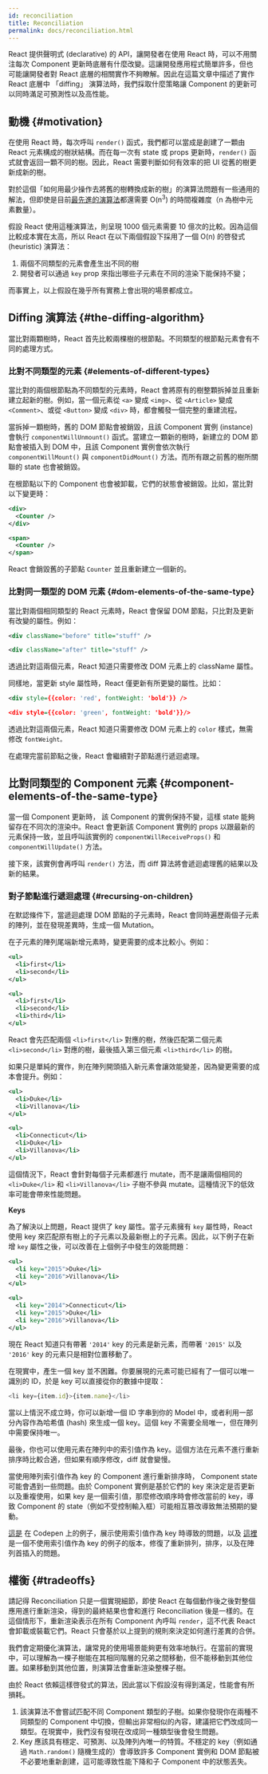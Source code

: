 ```yaml
---
id: reconciliation
title: Reconciliation
permalink: docs/reconciliation.html
---
```


React 提供聲明式 (declarative) 的 API，讓開發者在使用 React 時，可以不用關注每次 Component 更新時底層有什麼改變。這讓開發應用程式簡單許多，但也可能讓開發者對 React 底層的相關實作不夠瞭解。因此在這篇文章中描述了實作 React 底層中 「diffing」 演算法時，我們採取什麼策略讓 Component 的更新可以同時滿足可預測性以及高性能。

## 動機 {#motivation}

在使用 React 時，每次呼叫 `render()` 函式，我們都可以當成是創建了一顆由 React 元素構成的樹狀結構。而在每一次有 state 或 props 更新時，`render()` 函式就會返回一顆不同的樹。因此，React 需要判斷如何有效率的把 UI 從舊的樹更新成新的樹。

對於這個「如何用最少操作去將舊的樹轉換成新的樹」的演算法問題有一些通用的解法，但即使是目前[最先進的演算法](<(https://grfia.dlsi.ua.es/ml/algorithms/references/editsurvey_bille.pdf)>)都還需要 O(n<sup>3</sup>) 的時間複雜度（n 為樹中元素數量）。

假設 React 使用這種演算法，則呈現 1000 個元素需要 10 億次的比較。因為這個比較成本實在太高，所以 React 在以下兩個假設下採用了一個 O(n) 的啓發式 (heuristic) 演算法：

1. 兩個不同類型的元素會產生出不同的樹
2. 開發者可以通過 `key` prop 來指出哪些子元素在不同的渲染下能保持不變；

而事實上，以上假設在幾乎所有實務上會出現的場景都成立。

## Diffing 演算法 {#the-diffing-algorithm}

當比對兩顆樹時，React 首先比較兩棵樹的根節點。不同類型的根節點元素會有不同的處理方式。

### 比對不同類型的元素 {#elements-of-different-types}

當比對的兩個根節點為不同類型的元素時，React 會將原有的樹整顆拆掉並且重新建立起新的樹。例如，當一個元素從 `<a>` 變成 `<img>`、從 `<Article>` 變成 `<Comment>`、或從 `<Button>` 變成 `<div>` 時，都會觸發一個完整的重建流程。

當拆掉一顆樹時，舊的 DOM 節點會被銷毀，且該 Component 實例 (instance) 會執行 `componentWillUnmount()` 函式。當建立一顆新的樹時，新建立的 DOM 節點會被插入到 DOM 中，且該 Component 實例會依次執行 `componentWillMount()` 與 `componentDidMount()` 方法。而所有跟之前舊的樹所關聯的 state 也會被銷毀。

在根節點以下的 Component 也會被卸載，它們的狀態會被銷毀。比如，當比對以下變更時：

```xml
<div>
  <Counter />
</div>

<span>
  <Counter />
</span>
```

React 會銷毀舊的子節點 `Counter` 並且重新建立一個新的。

### 比對同一類型的 DOM 元素 {#dom-elements-of-the-same-type}

當比對兩個相同類型的 React 元素時，React 會保留 DOM 節點，只比對及更新有改變的屬性。例如：

```xml
<div className="before" title="stuff" />

<div className="after" title="stuff" />
```

透過比對這兩個元素，React 知道只需要修改 DOM 元素上的 className 屬性。

同樣地，當更新 style 屬性時，React 僅更新有所更變的屬性。比如：

```xml
<div style={{color: 'red', fontWeight: 'bold'}} />

<div style={{color: 'green', fontWeight: 'bold'}}/>
```

透過比對這兩個元素，React 知道只需要修改 DOM 元素上的 `color` 樣式，無需修改 `fontWeight。`

在處理完當前節點之後，React 會繼續對子節點進行遞迴處理。

## 比對同類型的 Component 元素 {#component-elements-of-the-same-type}

當一個 Component 更新時， 該 Component 的實例保持不變，這樣 state 能夠留存在不同次的渲染中。React 會更新該 Component 實例的 props 以跟最新的元素保持一致，並且呼叫該實例的 `componentWillReceiveProps()` 和 `componentWillUpdate()` 方法。

接下來，該實例會再呼叫 `render()` 方法，而 diff 算法將會遞迴處理舊的結果以及新的結果。

### 對子節點進行遞迴處理 {#recursing-on-children}

在默認條件下，當遞迴處理 DOM 節點的子元素時，React 會同時遍歷兩個子元素的陣列，並在發現差異時，生成一個 Mutation。

在子元素的陣列尾端新增元素時，變更需要的成本比較小。例如：

```xml
<ul>
  <li>first</li>
  <li>second</li>
</ul>

<ul>
  <li>first</li>
  <li>second</li>
  <li>third</li>
</ul>
```

React 會先匹配兩個 `<li>first</li>` 對應的樹，然後匹配第二個元素 `<li>second</li>` 對應的樹，最後插入第三個元素 `<li>third</li>` 的樹。

如果只是單純的實作，則在陣列開頭插入新元素會讓效能變差，因為變更需要的成本會提升。例如：

```xml
<ul>
  <li>Duke</li>
  <li>Villanova</li>
</ul>

<ul>
  <li>Connecticut</li>
  <li>Duke</li>
  <li>Villanova</li>
</ul>
```

這個情況下，React 會針對每個子元素都進行 mutate，而不是讓兩個相同的 `<li>Duke</li>` 和 `<li>Villanova</li>` 子樹不參與 mutate。這種情況下的低效率可能會帶來性能問題。

**Keys**

為了解決以上問題，React 提供了 key 屬性。當子元素擁有 `key` 屬性時，React 使用 key 來匹配原有樹上的子元素以及最新樹上的子元素。因此，以下例子在新增 `key` 屬性之後，可以改善在上個例子中發生的效能問題：

```xml
<ul>
  <li key="2015">Duke</li>
  <li key="2016">Villanova</li>
</ul>

<ul>
  <li key="2014">Connecticut</li>
  <li key="2015">Duke</li>
  <li key="2016">Villanova</li>
</ul>
```

現在 React 知道只有帶著 `'2014'` key 的元素是新元素，而帶著 `'2015'` 以及 `'2016'` key 的元素只是相對位置移動了。

在現實中，產生一個 key 並不困難。你要展現的元素可能已經有了一個可以唯一識別的 ID，於是 key 可以直接從你的數據中提取：

```js
<li key={item.id}>{item.name}</li>
```

當以上情況不成立時，你可以新增一個 ID 字串到你的 Model 中，或者利用一部分內容作為哈希值 (hash) 來生成一個 key。這個 key 不需要全局唯一，但在陣列中需要保持唯一。

最後，你也可以使用元素在陣列中的索引值作為 key。這個方法在元素不進行重新排序時比較合適，但如果有順序修改，diff 就會變慢。

當使用陣列索引值作為 key 的 Component 進行重新排序時， Component state 可能會遇到一些問題。由於 Component 實例是基於它們的 key 來決定是否更新以及重複使用，如果 key 是一個索引值，那麼修改順序時會修改當前的 key，導致 Component 的 state（例如不受控制輸入框）可能相互篡改導致無法預期的變動。

[這是](codepen://reconciliation/index-used-as-key) 在 Codepen 上的例子，展示使用索引值作為 key 時導致的問題，以及 [這裡](codepen://reconciliation/no-index-used-as-key) 是一個不使用索引值作為 key 的例子的版本，修復了重新排列，排序，以及在陣列首插入的問題。

## 權衡 {#tradeoffs}

請記得 Reconciliation 只是一個實現細節，即使 React 在每個動作後之後對整個應用進行重新渲染，得到的最終結果也會和進行 Reconciliation 後是一樣的。在這個情形下，重新渲染表示在所有 Component 內呼叫 `render`，這不代表 React 會卸載或裝載它們。React 只會基於以上提到的規則來決定如何進行差異的合併。

我們會定期優化演算法，讓常見的使用場景能夠更有效率地執行。在當前的實現中，可以理解為一棵子樹能在其相同階層的兄弟之間移動，但不能移動到其他位置。如果移動到其他位置，則演算法會重新渲染整棵子樹。

由於 React 依賴這樣啓發式的算法，因此當以下假設沒有得到滿足，性能會有所損耗。

1. 該演算法不會嘗試匹配不同 Component 類型的子樹。如果你發現你在兩種不同類型的 Component 中切換，但輸出非常相似的內容，建議把它們改成同一類型。在現實中，我們沒有發現在改成同一種類型後會發生問題。
2. Key 應該具有穩定、可預測、以及陣列內唯一的特質。不穩定的 key（例如通過 `Math.random()` 隨機生成的）會導致許多 Component 實例和 DOM 節點被不必要地重新創建，這可能導致性能下降和子 Component 中的狀態丟失。
